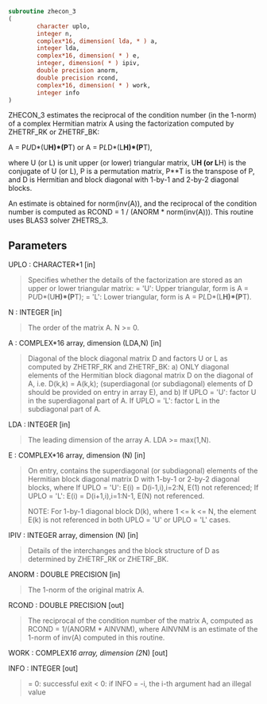 ```fortran
subroutine zhecon_3
(
        character uplo,
        integer n,
        complex*16, dimension( lda, * ) a,
        integer lda,
        complex*16, dimension( * ) e,
        integer, dimension( * ) ipiv,
        double precision anorm,
        double precision rcond,
        complex*16, dimension( * ) work,
        integer info
)
```

ZHECON_3 estimates the reciprocal of the condition number (in the
1-norm) of a complex Hermitian matrix A using the factorization
computed by ZHETRF_RK or ZHETRF_BK:

A = P*U*D*(U**H)*(P**T) or A = P*L*D*(L**H)*(P**T),

where U (or L) is unit upper (or lower) triangular matrix,
U**H (or L**H) is the conjugate of U (or L), P is a permutation
matrix, P**T is the transpose of P, and D is Hermitian and block
diagonal with 1-by-1 and 2-by-2 diagonal blocks.

An estimate is obtained for norm(inv(A)), and the reciprocal of the
condition number is computed as RCOND = 1 / (ANORM * norm(inv(A))).
This routine uses BLAS3 solver ZHETRS_3.

## Parameters
UPLO : CHARACTER*1 [in]
> Specifies whether the details of the factorization are
> stored as an upper or lower triangular matrix:
> = 'U':  Upper triangular, form is A = P*U*D*(U**H)*(P**T);
> = 'L':  Lower triangular, form is A = P*L*D*(L**H)*(P**T).

N : INTEGER [in]
> The order of the matrix A.  N >= 0.

A : COMPLEX*16 array, dimension (LDA,N) [in]
> Diagonal of the block diagonal matrix D and factors U or L
> as computed by ZHETRF_RK and ZHETRF_BK:
> a) ONLY diagonal elements of the Hermitian block diagonal
> matrix D on the diagonal of A, i.e. D(k,k) = A(k,k);
> (superdiagonal (or subdiagonal) elements of D
> should be provided on entry in array E), and
> b) If UPLO = 'U': factor U in the superdiagonal part of A.
> If UPLO = 'L': factor L in the subdiagonal part of A.

LDA : INTEGER [in]
> The leading dimension of the array A.  LDA >= max(1,N).

E : COMPLEX*16 array, dimension (N) [in]
> On entry, contains the superdiagonal (or subdiagonal)
> elements of the Hermitian block diagonal matrix D
> with 1-by-1 or 2-by-2 diagonal blocks, where
> If UPLO = 'U': E(i) = D(i-1,i),i=2:N, E(1) not referenced;
> If UPLO = 'L': E(i) = D(i+1,i),i=1:N-1, E(N) not referenced.
> 
> NOTE: For 1-by-1 diagonal block D(k), where
> 1 <= k <= N, the element E(k) is not referenced in both
> UPLO = 'U' or UPLO = 'L' cases.

IPIV : INTEGER array, dimension (N) [in]
> Details of the interchanges and the block structure of D
> as determined by ZHETRF_RK or ZHETRF_BK.

ANORM : DOUBLE PRECISION [in]
> The 1-norm of the original matrix A.

RCOND : DOUBLE PRECISION [out]
> The reciprocal of the condition number of the matrix A,
> computed as RCOND = 1/(ANORM * AINVNM), where AINVNM is an
> estimate of the 1-norm of inv(A) computed in this routine.

WORK : COMPLEX*16 array, dimension (2*N) [out]

INFO : INTEGER [out]
> = 0:  successful exit
> < 0:  if INFO = -i, the i-th argument had an illegal value
